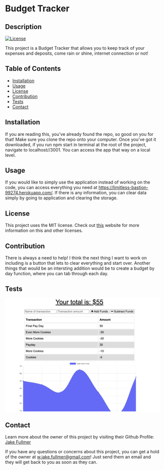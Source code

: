 
  # Budget Tracker
  ## Description
  [![License](https://img.shields.io/badge/License-MIT-<Green>.svg)](https://shields.io/)

  This project is a Budget Tracker that allows you to keep track of your expenses and deposits, come rain or shine, internet connection or not!

  ## Table of Contents
  * [Installation](#installation)
  * [Usage](#usage)
  * [License](#license)
  * [Contribution](#contribution)
  * [Tests](#tests)
  * [Contact](#contact)

  ## Installation
  If you are reading this, you've already found the repo, so good on you for that! Make sure you clone the repo onto your computer. Once you've got it downloaded, if you run npm start in terminal at the root of the project, navigate to localhost//3001. You can access the app that way on a local level. 

  ## Usage
  If you would like to simply use the application instead of working on the code, you can access everything you need at https://limitless-bastion-99274.herokuapp.com/. If there is any information, you can clear data simply by going to application and clearing the storage. 

  ## License
  This project uses the MIT license. Check out <a href="https://choosealicense.com">this</a> website for more information on this and other licenses. 

  ## Contribution
  There is always a need to help! I think the next thing I want to work on including is a button that lets to clear everything and start over. Another things that would be an intersting addition would be to create a budget by day function, where you can tab through each day. 

  ## Tests
  ![](/readme-image.png)
  
  ## Contact
  Learn more about the owner of this project by visiting their Github Profile: <a href=https://github.com/FullmerJake>Jake Fullmer</a>

  If you have any questions or concerns about this project, you can get a hold of the owner at w.jake.fullmer@gmail.com! Just send them an email and they will get back to you as soon as they can. 

  
